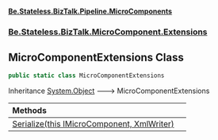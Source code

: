 #### [Be.Stateless.BizTalk.Pipeline.MicroComponents](README.md 'README')
### [Be.Stateless.BizTalk.MicroComponent.Extensions](Be.Stateless.BizTalk.MicroComponent.Extensions.md 'Be.Stateless.BizTalk.MicroComponent.Extensions')

## MicroComponentExtensions Class

```csharp
public static class MicroComponentExtensions
```

Inheritance [System.Object](https://docs.microsoft.com/en-us/dotnet/api/System.Object 'System.Object') &#129106; MicroComponentExtensions

| Methods | |
| :--- | :--- |
| [Serialize(this IMicroComponent, XmlWriter)](MicroComponentExtensions.Serialize(thisIMicroComponent,XmlWriter).md 'Be.Stateless.BizTalk.MicroComponent.Extensions.MicroComponentExtensions.Serialize(this Be.Stateless.BizTalk.MicroComponent.IMicroComponent, System.Xml.XmlWriter)') | |
